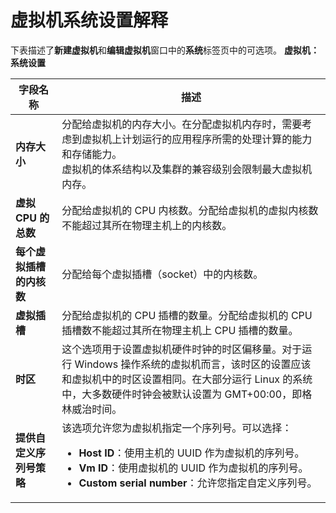 # 虚拟机系统设置解释

下表描述了**新建虚拟机**和**编辑虚拟机**窗口中的**系统**标签页中的可选项。
**虚拟机：系统设置**

| **字段名称** | **描述** |
| ------------ | -------- |
| **内存大小** | 分配给虚拟机的内存大小。在分配虚拟机内存时，需要考虑到虚拟机上计划运行的应用程序所需的处理计算的能力和存储能力。 <br/>虚拟机的体系结构以及集群的兼容级别会限制最大虚拟机内存。| 
| **虚拟 CPU 的总数** | 分配给虚拟机的 CPU 内核数。分配给虚拟机的虚拟内核数不能超过其所在物理主机上的内核数。 |
| **每个虚拟插槽的内核数** | 分配给每个虚拟插槽（socket）中的内核数。 |
| **虚拟插槽** | 分配给虚拟机的 CPU 插槽的数量。分配给虚拟机的 CPU 插槽数不能超过其所在物理主机上 CPU 插槽的数量。 |
| **时区** | 这个选项用于设置虚拟机硬件时钟的时区偏移量。对于运行 Windows 操作系统的虚拟机而言，该时区的设置应该和虚拟机中的时区设置相同。在大部分运行 Linux 的系统中，大多数硬件时钟会被默认设置为 GMT+00:00，即格林威治时间。 |
| **提供自定义序列号策略** | 该选项允许您为虚拟机指定一个序列号。可以选择：<ul><li>**Host ID**：使用主机的 UUID 作为虚拟机的序列号。</li><li>**Vm ID**：使用虚拟机的 UUID 作为虚拟机的序列号。</li><li>**Custom serial number**：允许您指定自定义序列号。</li></ul> |
